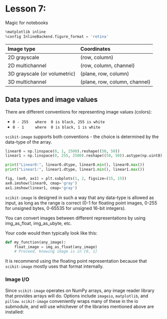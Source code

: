 # Lesson 7: 


Magic for notebooks

```py
%matplotlib inline
%config InlineBackend.figure_format = 'retina'
```

| Image type | Coordinates |
|:-|:-|
| 2D grayscale | (row, column) |
| 2D multichannel | (row, column, channel) |
| 3D grayscale (or volumetric) | (plane, row, column) |
| 3D multichannel | (plane, row, column, channel) |

## Data types and image values ##

There are different conventions for representing image values (colors):

* `0 - 255   where  0 is black, 255 is white`
* `0 - 1     where  0 is black, 1 is white`

`scikit-image` supports both conventions - the choice is determined by the data-type of the array.

```py
linear0 = np.linspace(0, 1, 2500).reshape((50, 50))
linear1 = np.linspace(0, 255, 2500).reshape((50, 50)).astype(np.uint8)

print("Linear0:", linear0.dtype, linear0.min(), linear0.max())
print("Linear1:", linear1.dtype, linear1.min(), linear1.max())

fig, (ax0, ax1) = plt.subplots(1, 2, figsize=(15, 15))
ax0.imshow(linear0, cmap='gray')
ax1.imshow(linear1, cmap='gray')
```

`scikit-image` is designed in such a way that any data-type is allowed as input, as long as the range is correct (0-1 for floating point images, 0-255 for unsigned bytes, 0-65535 for unsigned 16-bit integers).

You can convert images between different representations by using img_as_float, img_as_ubyte, etc.

Your code would then typically look like this:

```py
def my_function(any_image):
    float_image = img_as_float(any_image)
    # Proceed, knowing image is in [0, 1]
```

It is recommend using the floating point representation because that `scikit-image` mostly uses that format internally.


### Image I/O ####

Since `scikit-image` operates on NumPy arrays, any image reader library that provides arrays will do. Options include `imageio`, `matplotlib`, and `pillow`. `scikit-image` conveniently wraps many of these in the io submodule, and will use whichever of the libraries mentioned above are installed: